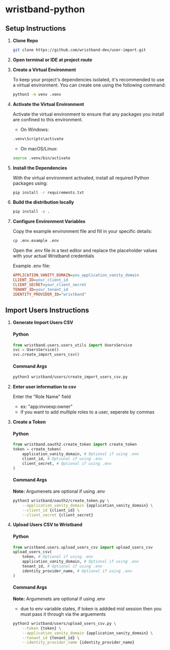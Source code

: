 # wristband-python


## Setup Instructions

1. **Clone Repo**
    ```bash
   git clone https://github.com/wristband-dev/user-import.git
   ```

2. **Open terminal or IDE at project route**

3. **Create a Virtual Environment**

   To keep your project's dependencies isolated, it's recommended to use a virtual environment. You can create one using the following command:
   ```bash
   python3 -m venv .venv
   ```

4.  **Activate the Virtual Environment**

    Activate the virtual environment to ensure that any packages you install are confined to this environment.
    - On Windows:
    ```bash
    .venv\Scripts\activate
    ```

    - On macOS/Linux:
    ```bash
    source .venv/bin/activate
    ```

5.	**Install the Dependencies**

    With the virtual environment activated, install all required Python packages using:
    ```bash
    pip install -r requirements.txt
    ```

6.	**Build the distribution locally**

    ```bash
    pip install -e .
    ```


7.  **Configure Environment Variables**

    Copy the example environment file and fill in your specific details:
    ```bash
    cp .env.example .env
    ```
    Open the .env file in a text editor and replace the placeholder values with your actual Wristband credentials

    Example .env file:
    ```ini
    APPLICATION_VANITY_DOMAIN=you_application_vanity_domain
    CLIENT_ID=your_client_id
    CLIENT_SECRET=your_client_secret
    TENANT_ID=your_tenant_id
    IDENTITY_PROVIDER_ID="wristband"
    ```


## Import Users Instructions

1. **Generate Import Users CSV**
    #### Python
    ```python 
    from wristband.users.users_utils import UsersService
    svc = UsersService()
    svc.create_import_users_csv()
    ```
    #### Command Args
    ```bash
    python3 wristband/users/create_import_users_csv.py 
    ```

2. **Enter user information to csv**

    Enter the "Role Name" field
    - ex: "app:invoexp:owner"
    - if you want to add multiple roles to a user, seperate by commas

3. **Create a Token**
    #### Python
    ```python 
    from wristband.oauth2.create_token import create_token
    token = create_token(
        application_vanity_domain, # Optional if using .env
        client_id, # Optional if using .env
        client_secret, # Optional if using .env
    )
    ```
    #### Command Args
    **Note:** Argumenets are optional if using .env
    ```bash
    python3 wristband/oauth2/create_token.py \
        --application_vanity_domain {application_vanity_domain} \
        --client_id {client_id} \
        --client_secret {client_secret}
    ```

4. **Upload Users CSV to Wristband**
    #### Python
    ```python 
    from wristband.users.upload_users_csv import upload_users_csv
    upload_users_csv(
        token, # Optional if using .env
        application_vanity_domain, # Optional if using .env
        tenant_id, # Optional if using .env
        identity_provider_name, # Optional if using .env
    )
    ```
    #### Command Args
    **Note:** Argumenets are optional if using .env
    - due to env variable states, if token is addded mid session then you must pass it through via the arguements
    ```bash
    python3 wristband/users/upload_users_csv.py \
        --token {token} \
        --application_vanity_domain {application_vanity_domain} \
        --tenant_id {tenant_id} \
        --identity_provider_name {identity_provider_name}
    ```